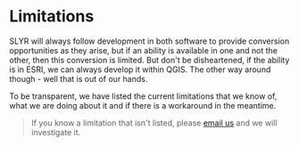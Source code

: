 # Limitations #
SLYR will always follow development in both software to provide conversion opportunities as they arise, but if an ability is available in one and not the other, then this conversion is limited. But don't be disheartened, if the ability is in ESRI, we can always develop it within QGIS. The other way around though - well that is out of our hands. 

To be transparent, we have listed the current limitations that we know of, what we are doing about it and if there is a workaround in the meantime. 
>If you know a limitation that isn't listed, please [email us](info@north-road.com) and we will investigate it. 

